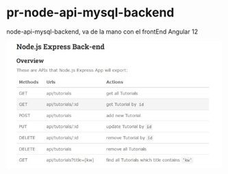 # pr-node-api-mysql-backend
node-api-mysql-backend, va de la mano con el frontEnd Angular 12

<img src="nodeJs.jpg" />
